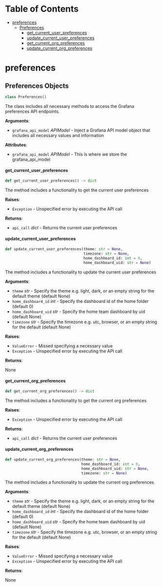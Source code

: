 # Table of Contents

* [preferences](#preferences)
  * [Preferences](#preferences.Preferences)
    * [get\_current\_user\_preferences](#preferences.Preferences.get_current_user_preferences)
    * [update\_current\_user\_preferences](#preferences.Preferences.update_current_user_preferences)
    * [get\_current\_org\_preferences](#preferences.Preferences.get_current_org_preferences)
    * [update\_current\_org\_preferences](#preferences.Preferences.update_current_org_preferences)

<a id="preferences"></a>

# preferences

<a id="preferences.Preferences"></a>

## Preferences Objects

```python
class Preferences()
```

The class includes all necessary methods to access the Grafana preferences API endpoints.

**Arguments**:

- `grafana_api_model` _APIModel_ - Inject a Grafana API model object that includes all necessary values and information
  

**Attributes**:

- `grafana_api_model` _APIModel_ - This is where we store the grafana_api_model

<a id="preferences.Preferences.get_current_user_preferences"></a>

#### get\_current\_user\_preferences

```python
def get_current_user_preferences() -> dict
```

The method includes a functionality to get the current user preferences

**Raises**:

- `Exception` - Unspecified error by executing the API call
  

**Returns**:

- `api_call` _dict_ - Returns the current user preferences

<a id="preferences.Preferences.update_current_user_preferences"></a>

#### update\_current\_user\_preferences

```python
def update_current_user_preferences(theme: str = None,
                                    timezone: str = None,
                                    home_dashboard_id: int = 0,
                                    home_dashboard_uid: str = None)
```

The method includes a functionality to update the current user preferences

**Arguments**:

- `theme` _str_ - Specify the theme e.g. light, dark, or an empty string for the default theme (default None)
- `home_dashboard_id` _int_ - Specify the dashboard id of the home folder (default 0)
- `home_dashboard_uid` _str_ - Specify the home team dashboard by uid (default None)
- `timezone` _str_ - Specify the timezone e.g. utc, browser, or an empty string for the default (default None)
  

**Raises**:

- `ValueError` - Missed specifying a necessary value
- `Exception` - Unspecified error by executing the API call
  

**Returns**:

  None

<a id="preferences.Preferences.get_current_org_preferences"></a>

#### get\_current\_org\_preferences

```python
def get_current_org_preferences() -> dict
```

The method includes a functionality to get the current org preferences

**Raises**:

- `Exception` - Unspecified error by executing the API call
  

**Returns**:

- `api_call` _dict_ - Returns the current user preferences

<a id="preferences.Preferences.update_current_org_preferences"></a>

#### update\_current\_org\_preferences

```python
def update_current_org_preferences(theme: str = None,
                                   home_dashboard_id: int = 0,
                                   home_dashboard_uid: str = None,
                                   timezone: str = None)
```

The method includes a functionality to update the current org preferences

**Arguments**:

- `theme` _str_ - Specify the theme e.g. light, dark, or an empty string for the default theme (default None)
- `home_dashboard_id` _int_ - Specify the dashboard id of the home folder (default 0)
- `home_dashboard_uid` _str_ - Specify the home team dashboard by uid (default None)
- `timezone` _str_ - Specify the timezone e.g. utc, browser, or an empty string for the default (default None)
  

**Raises**:

- `ValueError` - Missed specifying a necessary value
- `Exception` - Unspecified error by executing the API call
  

**Returns**:

  None

